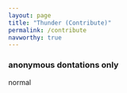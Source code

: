 ```yaml
---
layout: page
title: "Thunder (Contribute)"
permalink: /contribute
navworthy: true
---
```

<h3>anonymous dontations only</h3>
normal